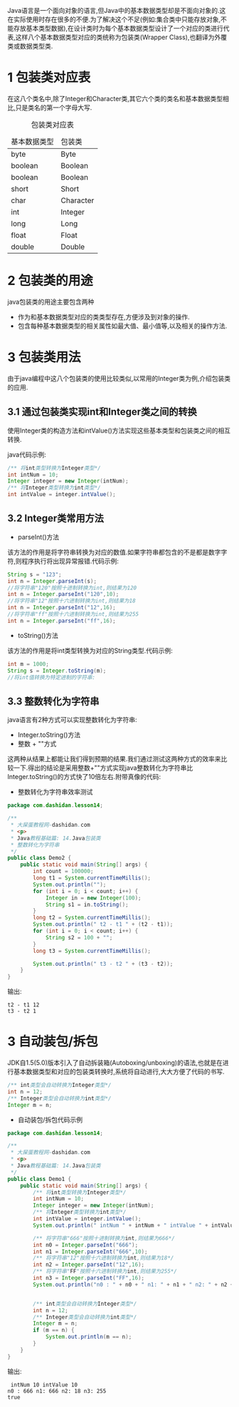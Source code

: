 <div class="jumbotron">
<p>Java语言是一个面向对象的语言,但Java中的基本数据类型却是不面向对象的.这在实际使用时存在很多的不便.为了解决这个不足(例如:集合类中只能存放对象,不能存放基本类型数据),在设计类时为每个基本数据类型设计了一个对应的类进行代表,这样八个基本数据类型对应的类统称为包装类(Wrapper Class),也翻译为外覆类或数据类型类.
</p>
</div>
 
1 包装类对应表
===

在这八个类名中,除了Integer和Character类,其它六个类的类名和基本数据类型相比,只是类名的第一个字母大写.

<table class="table table-bordered table-responsive">
    <caption>包装类对应表</caption>
    <thead>
        <tr class="success">
            <td>基本数据类型</td>
            <td>包装类</td>
        </tr>
    </thead>
    <tbody>
        <tr class="active">
            <td>byte</td>
            <td>Byte</td>
        </tr>
		<tr>
			<td>boolean</td>
			<td>Boolean</td>
        </tr>
		<tr class="active">
			<td>boolean</td>
			<td>Boolean</td>
        </tr>
		<tr>
			<td>short</td>
			<td>Short</td>
        </tr>
		<tr class="active">
			<td>char</td>
			<td>Character</td>
        </tr>
		<tr>
			<td>int</td>
			<td>Integer</td>
        </tr>
		<tr class="active">
			<td>long</td>
			<td>Long</td>
        </tr>
		<tr>
			<td>float</td>
			<td>Float</td>
        </tr>
		<tr class="active">
			<td>double</td>
			<td>Double</td>
        </tr>
    </tbody>
</table>


2 包装类的用途
===

java包装类的用途主要包含两种

- 作为和基本数据类型对应的类类型存在,方便涉及到对象的操作.
- 包含每种基本数据类型的相关属性如最大值、最小值等,以及相关的操作方法.

3 包装类用法
===

由于java编程中这八个包装类的使用比较类似,以常用的Integer类为例,介绍包装类的应用.

3.1 通过包装类实现int和Integer类之间的转换
---

使用Integer类的构造方法和intValue()方法实现这些基本类型和包装类之间的相互转换.

java代码示例:
```java
/** 将int类型转换为Integer类型*/
int intNum = 10;
Integer integer = new Integer(intNum);
/** 将Integer类型转换为int类型*/
int intValue = integer.intValue();
```
3.2 Integer类常用方法
---

- parseInt()方法

该方法的作用是将字符串转换为对应的数值.如果字符串都包含的不是都是数字字符,则程序执行将出现异常报错.代码示例:

```java
String s = "123";
int n = Integer.parseInt(s);
//将字符串"120"按照十进制转换为int,则结果为120
int n = Integer.parseInt("120",10);
//将字符串"12"按照十六进制转换为int,则结果为18
int n = Integer.parseInt("12",16);
//将字符串"ff"按照十六进制转换为int,则结果为255
int n = Integer.parseInt("ff",16);
```

- toString()方法

该方法的作用是将int类型转换为对应的String类型.代码示例:

```java
int m = 1000;
String s = Integer.toString(m);
//将int值转换为特定进制的字符串:

```

3.3 整数转化为字符串
---
java语言有2种方式可以实现整数转化为字符串:

- Integer.toString()方法
- 整数 + ""方式

这两种从结果上都能让我们得到预期的结果.我们通过测试这两种方式的效率来比较一下.得出的结论是采用整数+""方式实现java整数转化为字符串比Integer.toString()的方式快了10倍左右.附带真像的代码:

- 整数转化为字符串效率测试
```java
package com.dashidan.lesson14;

/**
 * 大屎蛋教程网-dashidan.com
 * <p>
 * Java教程基础篇: 14.Java包装类
 * 整数转化为字符串
 */
public class Demo2 {
    public static void main(String[] args) {
        int count = 100000;
        long t1 = System.currentTimeMillis();
        System.out.println("");
        for (int i = 0; i < count; i++) {
            Integer in = new Integer(100);
            String s1 = in.toString();
        }
        long t2 = System.currentTimeMillis();
        System.out.println(" t2 - t1 " + (t2 - t1));
        for (int i = 0; i < count; i++) {
            String s2 = 100 + "";
        }
        long t3 = System.currentTimeMillis();

        System.out.println(" t3 - t2 " + (t3 - t2));
    }
}

```
输出:
```
t2 - t1 12
t3 - t2 1
```

3 自动装包/拆包
===

JDK自1.5(5.0)版本引入了自动拆装箱(Autoboxing/unboxing)的语法,也就是在进行基本数据类型和对应的包装类转换时,系统将自动进行,大大方便了代码的书写.

```java
/** int类型会自动转换为Integer类型*/
int n = 12;
/** Integer类型会自动转换为int类型*/
Integer m = n;
```

- 自动装包/拆包代码示例

```java
package com.dashidan.lesson14;

/**
 * 大屎蛋教程网-dashidan.com
 * <p>
 * Java教程基础篇: 14.Java包装类
 */
public class Demo1 {
    public static void main(String[] args) {
        /** 将int类型转换为Integer类型*/
        int intNum = 10;
        Integer integer = new Integer(intNum);
        /** 将Integer类型转换为int类型*/
        int intValue = integer.intValue();
        System.out.println(" intNum " + intNum + " intValue " + intValue);

        /** 将字符串"666"按照十进制转换为int,则结果为666*/
        int n0 = Integer.parseInt("666");
        int n1 = Integer.parseInt("666",10);
        /** 将字符串"12"按照十六进制转换为int,则结果为18*/
        int n2 = Integer.parseInt("12",16);
        /** 将字符串"FF"按照十六进制转换为int,则结果为255*/
        int n3 = Integer.parseInt("FF",16);
        System.out.println("n0 : " + n0 + " n1: " + n1 + " n2: " + n2 + " n3: " + n3);


        /** int类型会自动转换为Integer类型*/
        int n = 12;
        /** Integer类型会自动转换为int类型*/
        Integer m = n;
        if (m == n) {
            System.out.println(m == n);
        }
    }
}

```

输出:
```
 intNum 10 intValue 10
n0 : 666 n1: 666 n2: 18 n3: 255
true
```